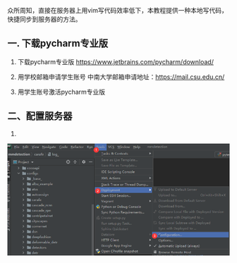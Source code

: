
众所周知，直接在服务器上用vim写代码效率低下，本教程提供一种本地写代码，快捷同步到服务器的方法。


## 一. 下载pycharm专业版

1. 下载pycharm专业版
https://www.jetbrains.com/pycharm/download/

2. 用学校邮箱申请学生账号
中南大学邮箱申请地址：https://mail.csu.edu.cn/

3. 用学生账号激活pycharm专业版

## 二、配置服务器

1.
![步骤1](docs\images\sftp\1.png)
